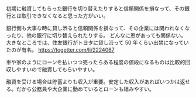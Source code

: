 初期に融資してもらった銀行を切り替えたりすると信頼関係を損なって、その銀行とは取引できなくなると思った方がいい。

銀行側も大事な時に貸し渋ると信頼関係を損なって、その企業には関われなくなったり、他の銀行に切り替えられたりする。
どんなに恩があっても関係ない。
大きなところでは、住友銀行がトヨタに貸し渋って 50 年くらい出禁になっていたのが有名。
https://togetter.com/li/2224067

車や家のようにローンを払いつつ売ったらある程度の値段になるものは比較的回収しやすいので融資してもらいやすい。

融資を受ける場合は貯蓄よりも収入が重要。安定した収入があればいつかは返せる。だから公務員や大企業に勤めているとローンも組みやすい。
